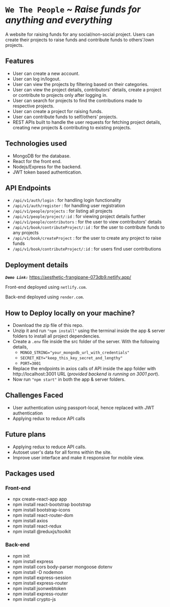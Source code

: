 # `We The People` ~ *Raise funds for anything and everything*
 
A website for raising funds for any social/non-social project. Users can create their projects to raise funds and contribute funds to others'/own projects.

 ## Features
 - User can create a new account.
 - User can log in/logout.
 - User can view the projects by filtering based on their categories.
 - User can view the project details, contributors' details, create a project or contribute to projects only after logging in. 
 - User can search for projects to find the contributions made to respective projects.
 - User can create a project for raising funds.
 - User can contribute funds to self/others' projects.
 - REST APIs built to handle the user requests for fetching project details, creating new projects & contributing to existing projects.
  
 ## Technologies used
 - MongoDB for the database.
 - React for the front end.
 - Nodejs/Express for the backend.
 - JWT token based authentication.

## API Endpoints 
- `/api/v1/auth/login` : for handling login functionality
- `/api/v1/auth/register` : for handling user registration
- `/api/v1/people/projects` : for listing all projects
- `/api/v1/people/project/:id` : for viewing project details further
- `/api/v1/people/contributors` : for the user to view contributors' details
- `/api/v1/book/contributeProject/:id` : for the user to contribute funds to any projects
- `/api/v1/book/createProject` : for the user to create any project to raise funds
- `/api/v1/book/contributeProject/:id` : for users find user contributions

## Deployment details
***`Demo Link:`*** https://aesthetic-frangipane-073db9.netlify.app/

Front-end deployed using `netlify.com`.

Back-end deployed using `render.com`.

## How to Deploy locally on your machine?
- Download the zip file of this repo.
- Unzip it and run `"npm install"` using the terminal inside the app & server folders to install all project dependencies.
- Create a `.env` file inside the src folder of the server. With the following details,
  - `MONGO_STRING="your_mongodb_url_with_credentials"`
  - `SECRET_KEY="keep_this_key_secret_and_lengthy"`
  - `PORT=3001`
- Replace the endpoints in axios calls of API inside the app folder with http://localhost:3001 URL (*provided backend is running on 3001 port*).
- Now run `"npm start"` in both the app & server folders.

## Challenges Faced
- User authentication using passport-local, hence replaced with JWT authentication
- Applying redux to reduce API calls

## Future plans
- Applying redux to reduce API calls.
- Autoset user's data for all forms within the site.
- Improve user interface and make it responsive for mobile view.


## Packages used
### Front-end
- npx create-react-app app
- npm install react-bootstrap bootstrap
- npm install bootstrap-icons
- npm install react-router-dom
- npm install axios
- npm install react-redux
- npm install @reduxjs/toolkit

### Back-end
- npm init
- npm install express
- npm install cors body-parser mongoose dotenv
- npm install -D nodemon
- npm install express-session
- npm install express-router
- npm install jsonwebtoken
- npm install express-router
- npm install crypto-js
